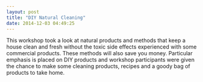 ```yaml
---
layout: post
title: "DIY Natural Cleaning"
date: 2014-12-03 04:49:25
---
```


This workshop took a look at natural products and methods that keep a house clean and fresh without the toxic side effects experienced with some commercial products. These methods will also save you money. Particular emphasis is placed on DIY products and workshop participants were given the chance to make some cleaning products, recipes and a goody bag of products to take home.

<p style="margin-top: 0px; margin-bottom: 1.2em; color: rgb(59, 59, 59); font-family: Georgia, 'Times New Roman', Times, serif; font-size: 15px; line-height: 22.4910011291504px;">
   
</p>